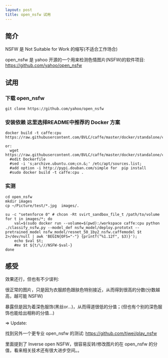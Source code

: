 ```yaml
---
layout: post
title: open_nsfw 试用
---
```


## 简介
NSFW 是 Not Suitable for Work 的缩写(不适合工作场合)

open_nsfw 是 yahoo 开源的一个用来检测色情图片(NSFW)的软件项目: https://github.com/yahoo/open_nsfw

## 试用
### 下载 open_nsfw
```
git clone https://github.com/yahoo/open_nsfw
```

### 安装依赖 这里选择README中推荐的 Docker 方案
```
docker build -t caffe:cpu https://raw.githubusercontent.com/BVLC/caffe/master/docker/standalone/cpu/Dockerfile

or:
  wget https://raw.githubusercontent.com/BVLC/caffe/master/docker/standalone/cpu/Dockerfile
  #edit Dockerfile
  #sed -i 's;archive.ubuntu.com;cn.&;' /etc/apt/sources.list;
  #add option -i http://pypi.douban.com/simple for  pip install
  #sudo docker build -t caffe:cpu .
```

### 实测
```
cd open_nsfw
mkdir images
cp ~/Picture/test/*.jpg  images/.

su -c "setenforce 0" # chcon -Rt svirt_sandbox_file_t /path/to/volume
for t in images/*; do
    val=$(sudo docker run --volume=$(pwd):/workspace caffe:cpu python ./classify_nsfw.py --model_def nsfw_model/deploy.prototxt --pretrained_model nsfw_model/resnet_50_1by2_nsfw.caffemodel $t 2>/dev/null | awk 'BEGIN{OFS="-"} {printf("%1.12f", $3)}');
    echo $val $t;
    #mv $t ${t/\///NSFW-$val-}
done
```

## 感受
效果还行，但也有不少误判:

很正常的图片，只是因为衣服颜色跟肤色特别接近，从而得到很高的分数(分数越高，越可能 NSFW)

暴露但是因为着深色服饰(黑丝or...)，从而得道很低的分值；(但也有个别的深色服饰也能给出相称的分值...)

=>
Update:

找到另外一个更专业 open_nsfw 的测试:
  https://github.com/tjwei/play_nsfw
  
里面提到了 Inverse open NSFW，很容易反转/修改图片的在 open_nsfw 的分值，看来相关技术还有很大进步空间。。

